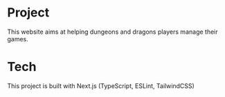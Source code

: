 # Project
This website aims at helping dungeons and dragons players manage their games. 

# Tech
This project is built with Next.js (TypeScript, ESLint, TailwindCSS)
